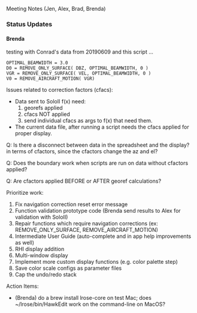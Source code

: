 Meeting Notes (Jen, Alex, Brad, Brenda)

### Status Updates
#### Brenda
testing with Conrad's data from 20190609 and this script ...
```
OPTIMAL_BEAMWIDTH = 3.0
D0 = REMOVE_ONLY_SURFACE( DBZ, OPTIMAL_BEAMWIDTH, 0 )
VGR = REMOVE_ONLY_SURFACE( VEL, OPTIMAL_BEAMWIDTH, 0 )
V0 = REMOVE_AIRCRAFT_MOTION( VGR)
```

Issues related to correction factors (cfacs):
* Data sent to SoloII f(x) need:
    1. georefs applied
    2. cfacs NOT applied
    3. send individual cfacs as args to f(x) that need them.
* The current data file, after running a script needs the cfacs applied for proper display.


Q: Is there a disconnect between data in the spreadsheet and the display? in terms of cfactors, since the cfactors change the az and el?


Q: Does the boundary work when scripts are run on data without cfactors applied?


Q: Are cfactors applied BEFORE or AFTER georef calculations?


Prioritize work: 

1. Fix navigation correction reset error message
2. Function validation prototype code (Brenda send results to Alex for validation with SoloII)
3. Repair functions which require navigation corrections (ex: REMOVE_ONLY_SURFACE, REMOVE_AIRCRAFT_MOTION)
4. Intermediate User Guide (auto-complete and in app help improvements as well)
5. RHI display addition
6. Multi-window display
7. Implement more custom display functions (e.g. color palette step)
8. Save color scale configs as parameter files
9. Cap the undo/redo stack

Action Items:
* (Brenda) do a brew install lrose-core on test Mac; does ~/lrose/bin/HawkEdit work on the command-line on MacOS?
